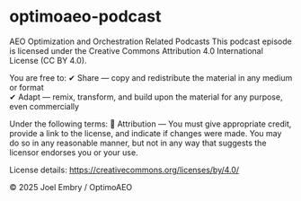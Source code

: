 # optimoaeo-podcast
AEO Optimization and Orchestration Related Podcasts
This podcast episode is licensed under the Creative Commons Attribution 4.0 International License (CC BY 4.0).

You are free to:
✔ Share — copy and redistribute the material in any medium or format  
✔ Adapt — remix, transform, and build upon the material for any purpose, even commercially

Under the following terms:
🔗 Attribution — You must give appropriate credit, provide a link to the license, and indicate if changes were made. You may do so in any reasonable manner, but not in any way that suggests the licensor endorses you or your use.

License details: https://creativecommons.org/licenses/by/4.0/

© 2025 Joel Embry / OptimoAEO
